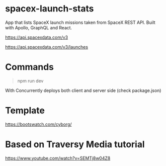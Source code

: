 # spacex-launch-stats
App that lists SpaceX launch missions taken from SpaceX REST API. Built with Apollo, GraphQL and React.

https://api.spacexdata.com/v3

https://api.spacexdata.com/v3/launches

# Commands
> npm run dev

With Concurrently deploys both client and server side (check package.json)

# Template
https://bootswatch.com/cyborg/

# Based on Traversy Media tutorial
https://www.youtube.com/watch?v=SEMTj8w04Z8
